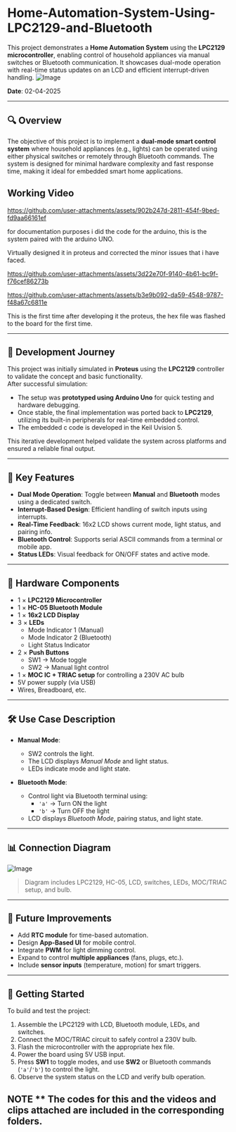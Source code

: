 # Home-Automation-System-Using-LPC2129-and-Bluetooth

This project demonstrates a **Home Automation System** using the **LPC2129 microcontroller**, enabling control of household appliances via manual switches or Bluetooth communication. It showcases dual-mode operation with real-time status updates on an LCD and efficient interrupt-driven handling.
![Image](https://github.com/user-attachments/assets/63f20a74-e50b-40aa-addb-116058e1894e)


**Date**: 02-04-2025

---

## 🔍 Overview

The objective of this project is to implement a **dual-mode smart control system** where household appliances (e.g., lights) can be operated using either physical switches or remotely through Bluetooth commands. The system is designed for minimal hardware complexity and fast response time, making it ideal for embedded smart home applications.

## Working Video
https://github.com/user-attachments/assets/902b247d-2811-454f-9bed-fd9aa66161ef

for documentation purposes i did the code for the arduino, this is the system paired with the arduino UNO.

Virtually designed it in proteus and corrected the minor issues that i have faced.

https://github.com/user-attachments/assets/3d22e70f-9140-4b61-bc9f-f76cef86273b

https://github.com/user-attachments/assets/b3e9b092-da59-4548-9787-f48a67c6811e

This is the first time after developing it the proteus, the hex file was flashed to the board for the first time. 


---

## 🧭 Development Journey

This project was initially simulated in **Proteus** using the **LPC2129** controller to validate the concept and basic functionality.  
After successful simulation:
- The setup was **prototyped using Arduino Uno** for quick testing and hardware debugging.
- Once stable, the final implementation was ported back to **LPC2129**, utilizing its built-in peripherals for real-time embedded control.
- The embedded c code is developed in the Keil Uvision 5.

This iterative development helped validate the system across platforms and ensured a reliable final output.

---

## 🚀 Key Features

- **Dual Mode Operation**: Toggle between **Manual** and **Bluetooth** modes using a dedicated switch.
- **Interrupt-Based Design**: Efficient handling of switch inputs using interrupts.
- **Real-Time Feedback**: 16x2 LCD shows current mode, light status, and pairing info.
- **Bluetooth Control**: Supports serial ASCII commands from a terminal or mobile app.
- **Status LEDs**: Visual feedback for ON/OFF states and active mode.

---

## 🧰 Hardware Components

- 1 × **LPC2129 Microcontroller**
- 1 × **HC-05 Bluetooth Module**
- 1 × **16x2 LCD Display**
- 3 × **LEDs**
  - Mode Indicator 1 (Manual)
  - Mode Indicator 2 (Bluetooth)
  - Light Status Indicator
- 2 × **Push Buttons**
  - SW1 → Mode toggle
  - SW2 → Manual light control
- 1 × **MOC IC + TRIAC setup** for controlling a 230V AC bulb
- 5V power supply (via USB)
- Wires, Breadboard, etc.

---

## 🛠️ Use Case Description

- **Manual Mode**:
  - SW2 controls the light.
  - The LCD displays *Manual Mode* and light status.
  - LEDs indicate mode and light state.

- **Bluetooth Mode**:
  - Control light via Bluetooth terminal using:
    - `'a'` → Turn ON the light
    - `'b'` → Turn OFF the light
  - LCD displays *Bluetooth Mode*, pairing status, and light state.

---

## 📊 Connection Diagram

![Image](https://github.com/user-attachments/assets/8d1c0941-12e7-404d-baed-0f8125071c26)

> Diagram includes LPC2129, HC-05, LCD, switches, LEDs, MOC/TRIAC setup, and bulb.

---

## 🔮 Future Improvements

- Add **RTC module** for time-based automation.
- Design **App-Based UI** for mobile control.
- Integrate **PWM** for light dimming control.
- Expand to control **multiple appliances** (fans, plugs, etc.).
- Include **sensor inputs** (temperature, motion) for smart triggers.

---

## 🧪 Getting Started

To build and test the project:

1. Assemble the LPC2129 with LCD, Bluetooth module, LEDs, and switches.
2. Connect the MOC/TRIAC circuit to safely control a 230V bulb.
3. Flash the microcontroller with the appropriate hex file.
4. Power the board using 5V USB input.
5. Press **SW1** to toggle modes, and use **SW2** or Bluetooth commands (`'a'`/`'b'`) to control the light.
6. Observe the system status on the LCD and verify bulb operation.

##  NOTE ** The codes for this and the videos and clips attached are included in the corresponding folders.
